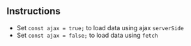 ## Instructions

- Set `const ajax = true;` to load data using ajax `serverSide`
- Set `const ajax = false;` to load data using `fetch`
